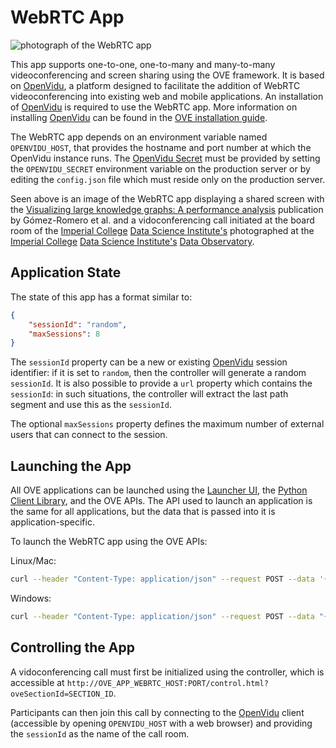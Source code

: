 # WebRTC App

![photograph of the WebRTC app](https://media.githubusercontent.com/media/ove/ove-docs/master/resources/358A4421.JPG "photograph of the WebRTC app")

This app supports one-to-one, one-to-many and many-to-many videoconferencing and screen sharing using the OVE framework. It is based on [OpenVidu](https://openvidu.io/), a platform designed to facilitate the addition of WebRTC videoconferencing into existing web and mobile applications. An installation of [OpenVidu](https://openvidu.io/) is required to use the WebRTC app. More information on installing [OpenVidu](https://openvidu.io/) can be found in the [OVE installation guide](https://ove.readthedocs.io/en/stable/docs/INSTALLATION.html).

The WebRTC app depends on an environment variable named `OPENVIDU_HOST`, that provides the hostname and port number at which the OpenVidu instance runs. The [OpenVidu Secret](https://openvidu.io/docs/troubleshooting/#4-does-my-app-need-a-server-side) must be provided by setting the `OPENVIDU_SECRET` environment variable on the production server or by editing the `config.json` file which must reside only on the production server.

Seen above is an image of the WebRTC app displaying a shared screen with the [Visualizing large knowledge graphs: A performance analysis](http://dx.doi.org/10.1016/j.future.2018.06.015) publication by Gómez-Romero et al. and a vidoconferencing call initiated at the board room of the [Imperial College](http://www.imperial.ac.uk) [Data Science Institute's](http://www.imperial.ac.uk/data-science/) photographed at the [Imperial College](http://www.imperial.ac.uk) [Data Science Institute's](http://www.imperial.ac.uk/data-science/) [Data Observatory](http://www.imperial.ac.uk/data-science/data-observatory/).

## Application State

The state of this app has a format similar to:

```json
{
    "sessionId": "random",
    "maxSessions": 8
}
```

The `sessionId` property can be a new or existing [OpenVidu](https://openvidu.io/) session identifier: if it is set to `random`, then the controller will generate a random `sessionId`. 
It is also possible to provide a `url` property which contains the `sessionId`: in such situations, the controller will extract the last path segment and use this as the `sessionId`.

The optional `maxSessions` property defines the maximum number of external users that can connect to the session. 

## Launching the App

All OVE applications can be launched using the [Launcher UI](https://ove.readthedocs.io/en/stable/ove-ui/packages/ove-ui-launcher/README.html), the [Python Client Library](https://github.com/ove/ove-sdks/tree/master/python), and the OVE APIs. The API used to launch an application is the same for all applications, but the data that is passed into it is application-specific.

To launch the WebRTC app using the OVE APIs:

Linux/Mac:

```sh
curl --header "Content-Type: application/json" --request POST --data '{"app": {"url": "http://OVE_APP_WEBRTC_HOST:PORT","states": {"load": {"sessionId": "random"}}}, "space": "OVE_SPACE", "h": 500, "w": 500, "y": 0, "x": 0}' http://OVE_CORE_HOST:PORT/section
```

Windows:

```sh
curl --header "Content-Type: application/json" --request POST --data "{\"app\": {\"url\": \"http://OVE_APP_WEBRTC_HOST:PORT\", \"states\": {\"load\": {\"sessionId\": \"random\"}}}, \"space\": \"OVE_SPACE\", \"h\": 500, \"w\": 500, \"y\": 0, \"x\": 0}" http://OVE_CORE_HOST:PORT/section
```

## Controlling the App

A vidoconferencing call must first be initialized using the controller, which is accessible at  `http://OVE_APP_WEBRTC_HOST:PORT/control.html?oveSectionId=SECTION_ID`.

Participants can then join this call by connecting to the  [OpenVidu](https://openvidu.io/) client (accessible by opening `OPENVIDU_HOST` with a web browser) and providing the `sessionId` as the name of the call room.
